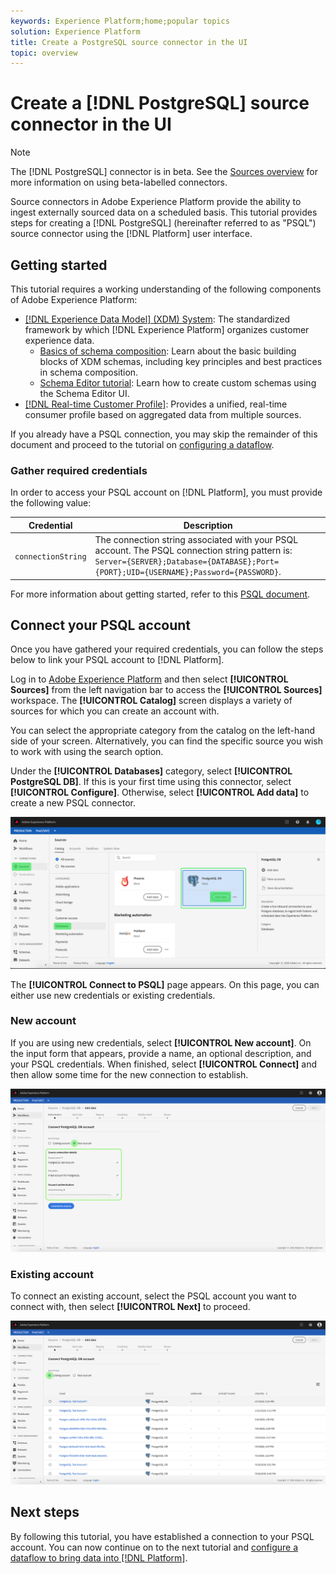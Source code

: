 ```yaml
---
keywords: Experience Platform;home;popular topics
solution: Experience Platform
title: Create a PostgreSQL source connector in the UI
topic: overview
---
```


# Create a [!DNL PostgreSQL] source connector in the UI

>[!NOTE]
> The [!DNL PostgreSQL] connector is in beta. See the [Sources overview](../../../../home.md#terms-and-conditions) for more information on using beta-labelled connectors.

Source connectors in Adobe Experience Platform provide the ability to ingest externally sourced data on a scheduled basis. This tutorial provides steps for creating a [!DNL PostgreSQL] (hereinafter referred to as "PSQL") source connector using the [!DNL Platform] user interface.

## Getting started

This tutorial requires a working understanding of the following components of Adobe Experience Platform:

*   [[!DNL Experience Data Model] (XDM) System](../../../../../xdm/home.md): The standardized framework by which [!DNL Experience Platform] organizes customer experience data.
    *   [Basics of schema composition](../../../../../xdm/schema/composition.md): Learn about the basic building blocks of XDM schemas, including key principles and best practices in schema composition.
    *   [Schema Editor tutorial](../../../../../xdm/tutorials/create-schema-ui.md): Learn how to create custom schemas using the Schema Editor UI.
*   [[!DNL Real-time Customer Profile]](../../../../../profile/home.md): Provides a unified, real-time consumer profile based on aggregated data from multiple sources.

If you already have a PSQL connection, you may skip the remainder of this document and proceed to the tutorial on [configuring a dataflow](../../dataflow/databases.md).

### Gather required credentials

In order to access your PSQL account on [!DNL Platform], you must provide the following value:

| Credential | Description |
| ---------- | ----------- |
| `connectionString` | The connection string associated with your PSQL account. The PSQL connection string pattern is: `Server={SERVER};Database={DATABASE};Port={PORT};UID={USERNAME};Password={PASSWORD}`. |

For more information about getting started, refer to this [PSQL document](https://www.postgresql.org/docs/9.2/app-psql.html).

## Connect your PSQL account

Once you have gathered your required credentials, you can follow the steps below to link your PSQL account to [!DNL Platform].

Log in to [Adobe Experience Platform](https://platform.adobe.com) and then select **[!UICONTROL Sources]** from the left navigation bar to access the **[!UICONTROL Sources]** workspace. The **[!UICONTROL Catalog]** screen displays a variety of sources for which you can create an account with.

You can select the appropriate category from the catalog on the left-hand side of your screen. Alternatively, you can find the specific source you wish to work with using the search option.

Under the **[!UICONTROL Databases]** category, select **[!UICONTROL PostgreSQL DB]**. If this is your first time using this connector, select **[!UICONTROL Configure]**. Otherwise, select **[!UICONTROL Add data]** to create a new PSQL connector.

![](../../../../images/tutorials/create/psql/catalog.png)

The **[!UICONTROL Connect to PSQL]** page appears. On this page, you can either use new credentials or existing credentials.

### New account

If you are using new credentials, select **[!UICONTROL New account]**. On the input form that appears, provide a name, an optional description, and your PSQL credentials. When finished, select **[!UICONTROL Connect]** and then allow some time for the new connection to establish.

![](../../../../images/tutorials/create/psql/connect.png)

### Existing account

To connect an existing account, select the PSQL account you want to connect with, then select **[!UICONTROL Next]** to proceed.

![](../../../../images/tutorials/create/psql/existing.png)

## Next steps

By following this tutorial, you have established a connection to your PSQL account. You can now continue on to the next tutorial and [configure a dataflow to bring data into [!DNL Platform]](../../dataflow/databases.md).